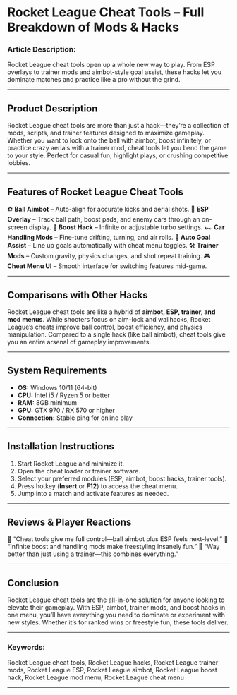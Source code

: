 # Rocket League Cheat Tools – Full Breakdown of Mods & Hacks

### Article Description:

Rocket League cheat tools open up a whole new way to play. From ESP overlays to trainer mods and aimbot-style goal assist, these hacks let you dominate matches and practice like a pro without the grind.

---

## Product Description

Rocket League cheat tools are more than just a hack—they’re a collection of mods, scripts, and trainer features designed to maximize gameplay. Whether you want to lock onto the ball with aimbot, boost infinitely, or practice crazy aerials with a trainer mod, cheat tools let you bend the game to your style. Perfect for casual fun, highlight plays, or crushing competitive lobbies.

---

## Features of Rocket League Cheat Tools

⚽ **Ball Aimbot** – Auto-align for accurate kicks and aerial shots.
👀 **ESP Overlay** – Track ball path, boost pads, and enemy cars through an on-screen display.
🚀 **Boost Hack** – Infinite or adjustable turbo settings.
🏎️ **Car Handling Mods** – Fine-tune drifting, turning, and air rolls.
🎯 **Auto Goal Assist** – Line up goals automatically with cheat menu toggles.
🛠️ **Trainer Mods** – Custom gravity, physics changes, and shot repeat training.
🎮 **Cheat Menu UI** – Smooth interface for switching features mid-game.

---

## Comparisons with Other Hacks

Rocket League cheat tools are like a hybrid of **aimbot, ESP, trainer, and mod menus**. While shooters focus on aim-lock and wallhacks, Rocket League’s cheats improve ball control, boost efficiency, and physics manipulation. Compared to a single hack (like ball aimbot), cheat tools give you an entire arsenal of gameplay improvements.

---

## System Requirements

* **OS:** Windows 10/11 (64-bit)
* **CPU:** Intel i5 / Ryzen 5 or better
* **RAM:** 8GB minimum
* **GPU:** GTX 970 / RX 570 or higher
* **Connection:** Stable ping for online play

---

## Installation Instructions

1. Start Rocket League and minimize it.
2. Open the cheat loader or trainer software.
3. Select your preferred modules (ESP, aimbot, boost hacks, trainer tools).
4. Press hotkey (**Insert** or **F12**) to access the cheat menu.
5. Jump into a match and activate features as needed.

---

## Reviews & Player Reactions

💬 “Cheat tools give me full control—ball aimbot plus ESP feels next-level.”
💬 “Infinite boost and handling mods make freestyling insanely fun.”
💬 “Way better than just using a trainer—this combines everything.”

---

## Conclusion

Rocket League cheat tools are the all-in-one solution for anyone looking to elevate their gameplay. With ESP, aimbot, trainer mods, and boost hacks in one menu, you’ll have everything you need to dominate or experiment with new styles. Whether it’s for ranked wins or freestyle fun, these tools deliver.

---

### Keywords:

Rocket League cheat tools, Rocket League hacks, Rocket League trainer mods, Rocket League ESP, Rocket League aimbot, Rocket League boost hack, Rocket League mod menu, Rocket League cheat menu

---
